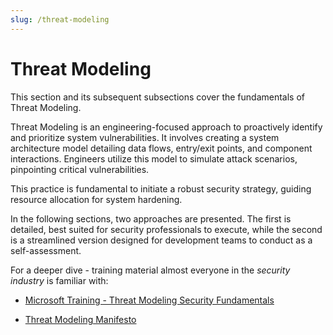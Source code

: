 ```yaml
---
slug: /threat-modeling
---
```


# Threat Modeling

This section and its subsequent subsections cover the fundamentals of Threat Modeling.

Threat Modeling is an engineering-focused approach to proactively identify and prioritize system vulnerabilities. It involves creating a system architecture model detailing data flows, entry/exit points, and component interactions. Engineers utilize this model to simulate attack scenarios, pinpointing critical vulnerabilities.

This practice is fundamental to initiate a robust security strategy, guiding resource allocation for system hardening.

In the following sections, two approaches are presented. The first is detailed, best suited for security professionals to execute, while the second is a streamlined version designed for development teams to conduct as a self-assessment.

For a deeper dive - training material almost everyone in the _security industry_ is familiar with:

- [Microsoft Training - Threat Modeling Security Fundamentals](https://docs.microsoft.com/en-us/learn/paths/tm-threat-modeling-fundamentals/)

- [Threat Modeling Manifesto](https://www.threatmodelingmanifesto.org/)
